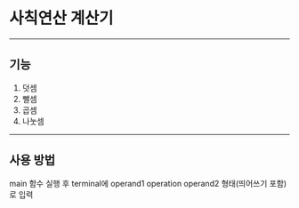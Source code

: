 # 사칙연산 계산기

---
## 기능
1. 덧셈
2. 뺄셈
3. 곱셈
4. 나눗셈

---
## 사용 방법
main 함수 실행 후 terminal에 operand1 operation operand2 형태(띄어쓰기 포함)로 입력
